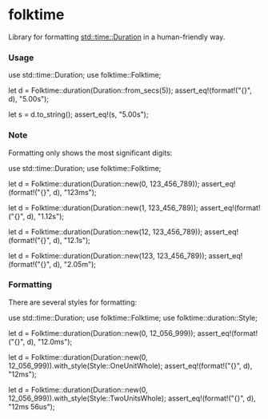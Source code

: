 # folktime

Library for formatting [std::time::Duration](https://doc.rust-lang.org/stable/core/time/struct.Duration.html) in a human-friendly way.

### Usage

use std::time::Duration;
use folktime::Folktime;

let d = Folktime::duration(Duration::from_secs(5));
assert_eq!(format!("{}", d), "5.00s");

let s = d.to_string();
assert_eq!(s, "5.00s");

### Note

Formatting only shows the most significant digits:

use std::time::Duration;
use folktime::Folktime;

let d = Folktime::duration(Duration::new(0, 123_456_789));
assert_eq!(format!("{}", d), "123ms");

let d = Folktime::duration(Duration::new(1, 123_456_789));
assert_eq!(format!("{}", d), "1.12s");

let d = Folktime::duration(Duration::new(12, 123_456_789));
assert_eq!(format!("{}", d), "12.1s");

let d = Folktime::duration(Duration::new(123, 123_456_789));
assert_eq!(format!("{}", d), "2.05m");

### Formatting

There are several styles for formatting:

use std::time::Duration;
use folktime::Folktime;
use folktime::duration::Style;

let d = Folktime::duration(Duration::new(0, 12_056_999));
assert_eq!(format!("{}", d), "12.0ms");

let d = Folktime::duration(Duration::new(0, 12_056_999)).with_style(Style::OneUnitWhole);
assert_eq!(format!("{}", d), "12ms");

let d = Folktime::duration(Duration::new(0, 12_056_999)).with_style(Style::TwoUnitsWhole);
assert_eq!(format!("{}", d), "12ms 56us");

